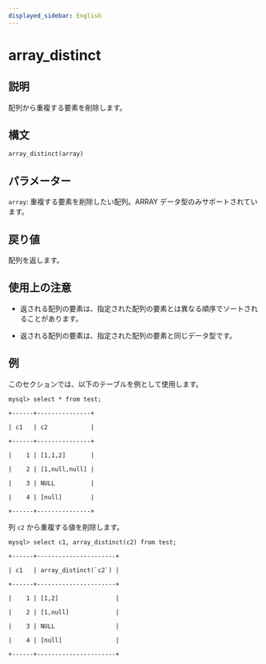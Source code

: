 ```yaml
---
displayed_sidebar: English
---
```


# array_distinct

## 説明

配列から重複する要素を削除します。

## 構文

```Haskell
array_distinct(array)
```

## パラメーター

`array`: 重複する要素を削除したい配列。ARRAY データ型のみサポートされています。

## 戻り値

配列を返します。

## 使用上の注意

- 返される配列の要素は、指定された配列の要素とは異なる順序でソートされることがあります。

- 返される配列の要素は、指定された配列の要素と同じデータ型です。

## 例

このセクションでは、以下のテーブルを例として使用します。

```plaintext
mysql> select * from test;

+------+---------------+

| c1   | c2            |

+------+---------------+

|    1 | [1,1,2]       |

|    2 | [1,null,null] |

|    3 | NULL          |

|    4 | [null]        |

+------+---------------+
```

列 `c2` から重複する値を削除します。

```plaintext
mysql> select c1, array_distinct(c2) from test;

+------+----------------------+

| c1   | array_distinct(`c2`) |

+------+----------------------+

|    1 | [1,2]                |

|    2 | [1,null]             |

|    3 | NULL                 |

|    4 | [null]               |

+------+----------------------+
```
